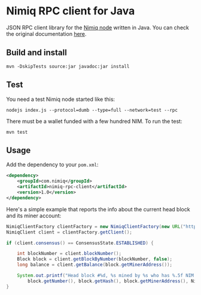 # Nimiq RPC client for Java

JSON RPC client library for the [Nimiq node](https://github.com/nimiq/core-js) written in Java.
You can check the original documentation [here](https://github.com/nimiq/core-js/wiki/JSON-RPC-API).

## Build and install

```
mvn -DskipTests source:jar javadoc:jar install
```

## Test

You need a test Nimiq node started like this:
```
nodejs index.js --protocol=dumb --type=full --network=test --rpc
```
There must be a wallet funded with a few hundred NIM. To run the test:
```
mvn test
```

## Usage

Add the dependency to your `pom.xml`:
```xml
<dependency>
    <groupId>com.nimiq</groupId>
    <artifactId>nimiq-rpc-client</artifactId>
    <version>1.0</version>
</dependency>
```

Here's a simple example that reports the info about the current head block and its miner account:
```java
NimiqClientFactory clientFactory = new NimiqClientFactory(new URL("http://localhost:8648/"));
NimiqClient client = clientFactory.getClient();

if (client.consensus() == ConsensusState.ESTABLISHED) {

    int blockNumber = client.blockNumber();
    Block block = client.getBlockByNumber(blockNumber, false);
    long balance = client.getBalance(block.getMinerAddress());

    System.out.printf("Head block #%d, %s mined by %s who has %.5f NIM.\n", 
        block.getNumber(), block.getHash(), block.getMinerAddress(), NimiqUtils.lunasToCoins(balance));
}
```
